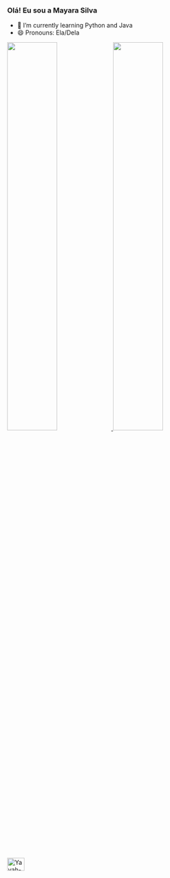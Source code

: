 ### Olá! Eu sou a Mayara Silva



- 🌱 I’m currently learning Python and Java
- 😄 Pronouns: Ela/Dela

 <div>
  <a href="https://github.com/yayahsilva">
  <img width="48%" src ="https://github-readme-stats.vercel.app/api?username=yayahsilva&show_icons=true&theme=dracula&include_all_commits=true&count_private=true">
 <img width="48%" src ="https://github-readme-stats.vercel.app/api/top-langs/?username=yayahsilva&layout=compact&langs_count=16&theme=dracula">
 </div>
 </div style="display: inline block"><br>
 <img align="center" alt="Yayah-Java" height="30" width="40" src="https://cdn.jsdelivr.net/gh/devicons/devicon/icons/java/java-original.svg" />
          
    
